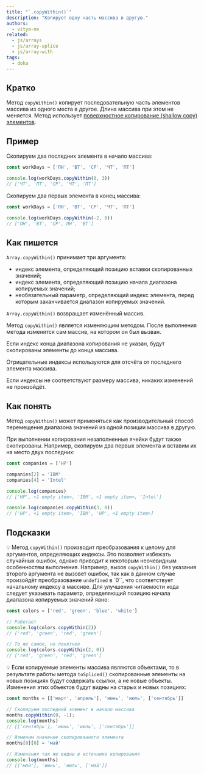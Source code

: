 ```yaml
---
title: "`.copyWithin()`"
description: "Копирует одну часть массива в другую."
authors:
  - vitya-ne
related:
  - js/arrays
  - js/array-splice
  - js/array-with
tags:
  - doka
---
```


## Кратко

Метод `copyWithin()` копирует последовательную часть элементов массива из одного места в другое. Длина массива при этом не меняется. Метод использует [поверхностное копирование (shallow copy) элементов](/js/shallow-or-deep-clone/).

## Пример

Скопируем два последних элемента в начало массива:

```js
const workDays = ['ПН', 'ВТ', 'СР', 'ЧТ', 'ПТ']

console.log(workDays.copyWithin(0, 3))
// ['ЧТ', 'ПТ', 'СР', 'ЧТ', 'ПТ']
```

Скопируем два первых элемента в конец массива:

```js
const workDays = ['ПН', 'ВТ', 'СР', 'ЧТ', 'ПТ']

console.log(workDays.copyWithin(-2, 0))
// ['ПН', 'ВТ', 'СР', ПН', 'ВТ']
```

## Как пишется

`Array.copyWithin()` принимает три аргумента:

- индекс элемента, определяющий позицию вставки скопированных значений;
- индекс элемента, определяющий позицию начала диапазона копируемых значений;
- необязательный параметр, определяющий индекс элемента, перед которым заканчивается диапазон копируемых значений.

`Array.copyWithin()` возвращает изменённый массив.

Метод `copyWithin()` является изменяющим методом. После выполнения метода изменится сам массив, на котором он был вызван.

Если индекс конца диапазона копирования не указан, будут скопированы элементы до конца массива.

Отрицательные индексы используются для отсчёта от последнего элемента массива.

Если индексы не соответствуют размеру массива, никаких изменений не произойдёт.

## Как понять

Метод `copyWithin()` может применяться как производительный способ перемещения диапазона значений из одной позиции массива в другую.

При выполнении копирования незаполненные ячейки будут также скопированы. Например, скопируем два первых элемента и вставим их на место двух последних:

```js
const companies = ['HP']

companies[2] = 'IBM'
companies[4] = 'Intel'

console.log(companies)
// ['HP', <1 empty item>, 'IBM', <1 empty item>, 'Intel']

console.log(companies.copyWithin(3, 0))
// ['HP', <1 empty item>, 'IBM', 'HP', <1 empty item>]
```

## Подсказки

💡 Метод `copyWithin()` производит преобразования к целому для аргументов, определяющих индексы. Это позволяет избежать случайных ошибок, однако приводит к некоторым неочевидным особенностям выполнения. Например, вызов `copyWithin()` без указания второго аргумента не вызовет ошибок, так как в данном случае произойдёт преобразование `undefined` в `0``, что соответствует начальному индексу в массиве. Для улучшения читаемости кода следует указывать параметр, определяющий позицию начала диапазона копируемых значений явно:

```js
const colors = ['red', 'green', 'blue', 'white']

// Работает
console.log(colors.copyWithin(2))
// ['red', 'green', 'red', 'green']

// То же самое, но понятнее
console.log(colors.copyWithin(2, 0))
// ['red', 'green', 'red', 'green']
```

💡 Если копируемые элементы массива являются объектами, то в результате работы метода `toSpliced()` скопированные элементы на новых позициях будут содержать ссылки, а не новые объекты. Изменения этих объектов будут видны на старых и новых позициях:

```js
const months = [['март', 'апрель'], 'июнь', 'июль', ['сентябрь']]

// Скопируем последний элемент в начало массива
months.copyWithin(0, -1);
console.log(months)
// [['сентябрь'], 'июнь', 'июль', ['сентябрь']]

// Изменим значение скопированного элемента
months[0][0] = 'май'

// Изменения так же видны в источнике копирования
console.log(months)
// [['май'], 'июнь', 'июль', ['май']]
```
